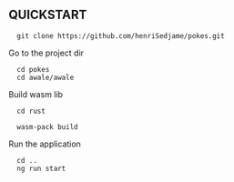 ## QUICKSTART

      git clone https://github.com/henriSedjame/pokes.git


Go to the project dir

      cd pokes
      cd awale/awale
      

Build wasm lib

      cd rust

      wasm-pack build

Run the application

      cd ..
      ng run start
